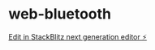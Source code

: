 # web-bluetooth

[Edit in StackBlitz next generation editor ⚡️](https://stackblitz.com/~/github.com/muraya89/web-bluetooth)